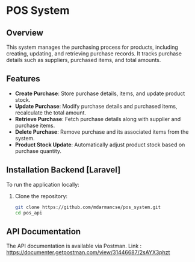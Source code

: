 # POS System

## Overview
This system manages the purchasing process for products, including creating, updating, and retrieving purchase records. It tracks purchase details such as suppliers, purchased items, and total amounts.

## Features
- **Create Purchase**: Store purchase details, items, and update product stock.
- **Update Purchase**: Modify purchase details and purchased items, recalculate the total amount.
- **Retrieve Purchase**: Fetch purchase details along with supplier and purchase items.
- **Delete Purchase**: Remove purchase and its associated items from the system.
- **Product Stock Update**: Automatically adjust product stock based on purchase quantity.

## Installation Backend [Laravel]
To run the application locally:

1. Clone the repository:
   ```bash
   git clone https://github.com/mdarmancse/pos_system.git
   cd pos_api

## API Documentation
The API documentation is available via Postman.
Link : https://documenter.getpostman.com/view/31446687/2sAYX3phzt
